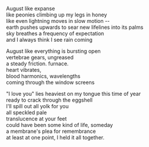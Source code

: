 August like expanse\
like peonies climbing up my legs in honey\
like even lightning moves in slow motion --\
earth pushes upwards to sear new lifelines into its palms\
sky breathes a frequency of expectation\
and I always think I see rain coming


August like everything is bursting open\
vertebrae gears, ungreased\
a steady friction. furnace.\
heart vibrates,\
blood harmonics, wavelengths\
coming through the window screens


"I love you" lies heaviest on my tongue this time of year\
ready to crack through the eggshell\
I'll spill out all yolk for you\
    all speckled pale\
    translucence at your feet\
    could have been some kind of life, someday\
a membrane's plea for remembrance\
at least at one point, I held it all together. 

